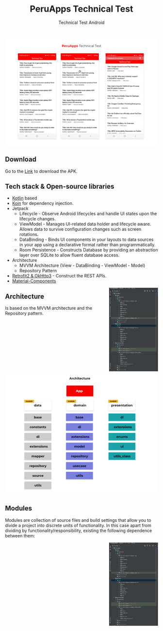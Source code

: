<h1 align="center">PeruApps Technical Test</h1>

<p align="center">
Technical Test Android
</p>
</br>

<p align="center">
<img src="/assets/screenshot.png"/>
</p>

## Download
Go to the [Link](https://drive.google.com/file/d/1GwWbHszwJcempvpCFNP4iYtxmbYXv_SB/view?usp=sharing) to download the APK.


## Tech stack & Open-source libraries

- [Kotlin](https://kotlinlang.org/) based
- [Koin](https://insert-koin.io/) for dependency injection.
- Jetpack
  - Lifecycle - Observe Android lifecycles and handle UI states upon the lifecycle changes.
  - ViewModel - Manages UI-related data holder and lifecycle aware. Allows data to survive configuration changes such as screen rotations.
  - DataBinding - Binds UI components in your layouts to data sources in your app using a declarative format rather than programmatically.
  - Room Persistence - Constructs Database by providing an abstraction layer over SQLite to allow fluent database access.
- Architecture
  - MVVM Architecture (View - DataBinding - ViewModel - Model)
  - Repository Pattern
- [Retrofit2 & OkHttp3](https://github.com/square/retrofit) - Construct the REST APIs.
- [Material-Components](https://github.com/material-components/material-components-android)


<img src="/assets/architecture.JPG" align="right" width="32%"/>

## Architecture
Is based on the MVVM architecture and the Repository pattern.

<p align="center">
<img src="/assets/architecture_2.png"/>
</p>


## Modules
Modules are collection of source files and build settings that allow you to divide a project into discrete units of functionality. In this case apart from dividing by functionality/responsibility, existing the following dependence between them:

<img src="/assets/architecture.JPG" align="right" width="32%"/>

